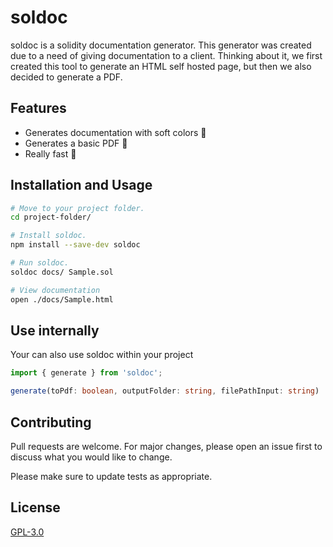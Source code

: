# soldoc

soldoc is a solidity documentation generator. This generator was created due to a need of giving documentation to a client. Thinking about it, we first created this tool to generate an HTML self hosted page, but then we also decided to generate a PDF.

## Features
* Generates documentation with soft colors :eyes:
* Generates a basic PDF :necktie:
* Really fast :rabbit2:

## Installation and Usage

```bash
# Move to your project folder.
cd project-folder/

# Install soldoc.
npm install --save-dev soldoc

# Run soldoc.
soldoc docs/ Sample.sol

# View documentation
open ./docs/Sample.html
```

## Use internally

Your can also use soldoc within your project
```ts
import { generate } from 'soldoc';

generate(toPdf: boolean, outputFolder: string, filePathInput: string)
```

## Contributing
Pull requests are welcome. For major changes, please open an issue first to discuss what you would like to change.

Please make sure to update tests as appropriate.

## License
[GPL-3.0](LICENSE)
